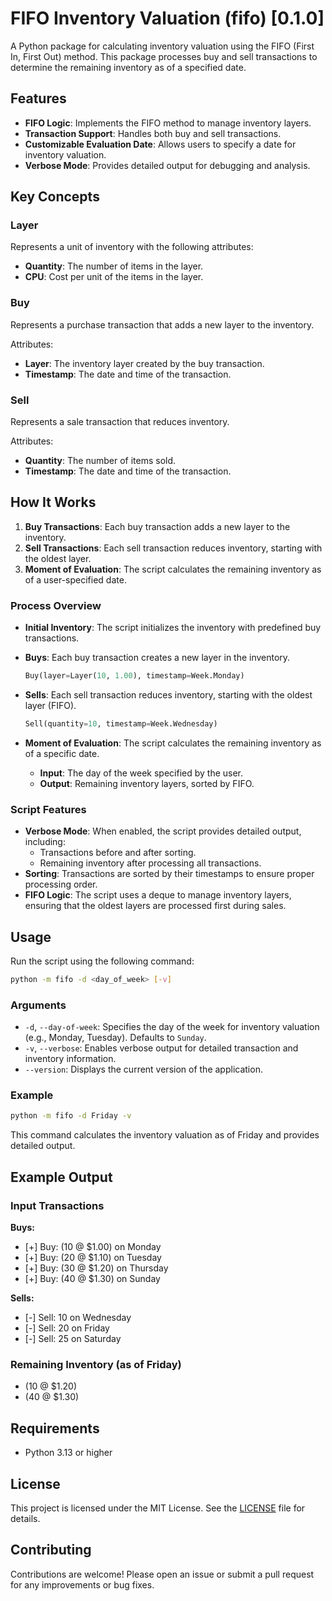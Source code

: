 # FIFO Inventory Valuation (fifo) [0.1.0]

A Python package for calculating inventory valuation using the FIFO (First In, First Out) method. This package processes buy and sell transactions to determine the remaining inventory as of a specified date.

## Features

- **FIFO Logic**: Implements the FIFO method to manage inventory layers.
- **Transaction Support**: Handles both buy and sell transactions.
- **Customizable Evaluation Date**: Allows users to specify a date for inventory valuation.
- **Verbose Mode**: Provides detailed output for debugging and analysis.

## Key Concepts

### Layer

Represents a unit of inventory with the following attributes:

- **Quantity**: The number of items in the layer.
- **CPU**: Cost per unit of the items in the layer.

### Buy

Represents a purchase transaction that adds a new layer to the inventory.

Attributes:

- **Layer**: The inventory layer created by the buy transaction.
- **Timestamp**: The date and time of the transaction.

### Sell

Represents a sale transaction that reduces inventory.

Attributes:

- **Quantity**: The number of items sold.
- **Timestamp**: The date and time of the transaction.

## How It Works

1. **Buy Transactions**: Each buy transaction adds a new layer to the inventory.
2. **Sell Transactions**: Each sell transaction reduces inventory, starting with the oldest layer.
3. **Moment of Evaluation**: The script calculates the remaining inventory as of a user-specified date.

### Process Overview

- **Initial Inventory**: The script initializes the inventory with predefined buy transactions.
- **Buys**: Each buy transaction creates a new layer in the inventory.

  ```python
  Buy(layer=Layer(10, 1.00), timestamp=Week.Monday)
  ```

- **Sells**: Each sell transaction reduces inventory, starting with the oldest layer (FIFO).

  ```python
  Sell(quantity=10, timestamp=Week.Wednesday)
  ```

- **Moment of Evaluation**: The script calculates the remaining inventory as of a specific date.

  - **Input**: The day of the week specified by the user.
  - **Output**: Remaining inventory layers, sorted by FIFO.

### Script Features

- **Verbose Mode**: When enabled, the script provides detailed output, including:
  - Transactions before and after sorting.
  - Remaining inventory after processing all transactions.
- **Sorting**: Transactions are sorted by their timestamps to ensure proper processing order.
- **FIFO Logic**: The script uses a deque to manage inventory layers, ensuring that the oldest layers are processed first during sales.

## Usage

Run the script using the following command:

```bash
python -m fifo -d <day_of_week> [-v]
```

### Arguments

- `-d`, `--day-of-week`: Specifies the day of the week for inventory valuation (e.g., Monday, Tuesday). Defaults to `Sunday`.
- `-v`, `--verbose`: Enables verbose output for detailed transaction and inventory information.
- `--version`: Displays the current version of the application.

### Example

```bash
python -m fifo -d Friday -v
```

This command calculates the inventory valuation as of Friday and provides detailed output.

## Example Output

### Input Transactions

**Buys:**

- [+] Buy: (10 @ $1.00) on Monday
- [+] Buy: (20 @ $1.10) on Tuesday
- [+] Buy: (30 @ $1.20) on Thursday
- [+] Buy: (40 @ $1.30) on Sunday

**Sells:**

- [-] Sell: 10 on Wednesday
- [-] Sell: 20 on Friday
- [-] Sell: 25 on Saturday

### Remaining Inventory (as of Friday)

- (10 @ $1.20)
- (40 @ $1.30)

## Requirements

- Python 3.13 or higher

## License

This project is licensed under the MIT License. See the [LICENSE](./LICENSE) file for details.

## Contributing

Contributions are welcome! Please open an issue or submit a pull request for any improvements or bug fixes.
